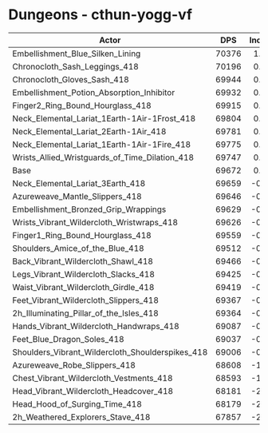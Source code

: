 # Dungeons - cthun-yogg-vf
| Actor | DPS | Increase |
|---|:---:|:---:|
|Embellishment_Blue_Silken_Lining|70376|1.01%|
|Chronocloth_Sash_Leggings_418|70196|0.75%|
|Chronocloth_Gloves_Sash_418|69944|0.39%|
|Embellishment_Potion_Absorption_Inhibitor|69932|0.37%|
|Finger2_Ring_Bound_Hourglass_418|69915|0.35%|
|Neck_Elemental_Lariat_1Earth-1Air-1Frost_418|69804|0.19%|
|Neck_Elemental_Lariat_2Earth-1Air_418|69781|0.16%|
|Neck_Elemental_Lariat_1Earth-1Air-1Fire_418|69775|0.15%|
|Wrists_Allied_Wristguards_of_Time_Dilation_418|69747|0.11%|
|Base|69672|0.00%|
|Neck_Elemental_Lariat_3Earth_418|69659|-0.02%|
|Azureweave_Mantle_Slippers_418|69646|-0.04%|
|Embellishment_Bronzed_Grip_Wrappings|69629|-0.06%|
|Wrists_Vibrant_Wildercloth_Wristwraps_418|69626|-0.07%|
|Finger1_Ring_Bound_Hourglass_418|69559|-0.16%|
|Shoulders_Amice_of_the_Blue_418|69512|-0.23%|
|Back_Vibrant_Wildercloth_Shawl_418|69466|-0.30%|
|Legs_Vibrant_Wildercloth_Slacks_418|69425|-0.35%|
|Waist_Vibrant_Wildercloth_Girdle_418|69419|-0.36%|
|Feet_Vibrant_Wildercloth_Slippers_418|69367|-0.44%|
|2h_Illuminating_Pillar_of_the_Isles_418|69364|-0.44%|
|Hands_Vibrant_Wildercloth_Handwraps_418|69087|-0.84%|
|Feet_Blue_Dragon_Soles_418|69037|-0.91%|
|Shoulders_Vibrant_Wildercloth_Shoulderspikes_418|69006|-0.96%|
|Azureweave_Robe_Slippers_418|68608|-1.53%|
|Chest_Vibrant_Wildercloth_Vestments_418|68593|-1.55%|
|Head_Vibrant_Wildercloth_Headcover_418|68181|-2.14%|
|Head_Hood_of_Surging_Time_418|68179|-2.14%|
|2h_Weathered_Explorers_Stave_418|67857|-2.61%|
